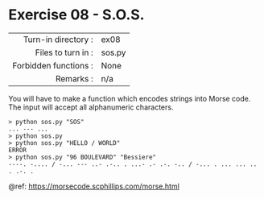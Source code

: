 # Exercise 08 - S.O.S.

|                         |                    |
| -----------------------:| ------------------ |
|   Turn-in directory :   |  ex08              |
|   Files to turn in :    |  sos.py            |
|   Forbidden functions : |  None              |
|   Remarks :             |  n/a               |

You will have to make a function which encodes strings into Morse code.
The input will accept all alphanumeric characters.

```console
> python sos.py "SOS"
... --- ...
> python sos.py
> python sos.py "HELLO / WORLD"
ERROR
> python sos.py "96 BOULEVARD" "Bessiere"
----. -.... / -... --- ..- .-.. . ...- .- .-. -.. / -... . ... ... .. . .-. .
```

@ref: https://morsecode.scphillips.com/morse.html
